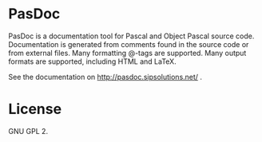 # PasDoc

PasDoc is a documentation tool for Pascal and Object Pascal source code.
Documentation is generated from comments found in the source code
or from external files. Many formatting @-tags are supported.
Many output formats are supported, including HTML and LaTeX.

See the documentation on http://pasdoc.sipsolutions.net/ .

# License

GNU GPL 2.
